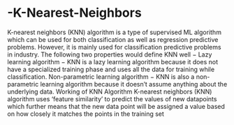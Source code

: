 # -K-Nearest-Neighbors
K-nearest neighbors (KNN) algorithm is a type of supervised ML algorithm which can be used for both classification as well as regression predictive problems. However, it is mainly used for classification predictive problems in industry. The following two properties would define KNN well − Lazy learning algorithm − KNN is a lazy learning algorithm because it does not have a specialized training phase and uses all the data for training while classification.  Non-parametric learning algorithm − KNN is also a non-parametric learning algorithm because it doesn’t assume anything about the underlying data.  Working of KNN Algorithm K-nearest neighbors (KNN) algorithm uses ‘feature similarity’ to predict the values of new datapoints which further means that the new data point will be assigned a value based on how closely it matches the points in the training set
